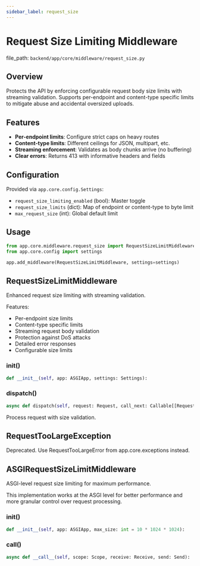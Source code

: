 ```yaml
---
sidebar_label: request_size
---
```


# Request Size Limiting Middleware

  file_path: `backend/app/core/middleware/request_size.py`

## Overview

Protects the API by enforcing configurable request body size limits with
streaming validation. Supports per-endpoint and content-type specific limits
to mitigate abuse and accidental oversized uploads.

## Features

- **Per-endpoint limits**: Configure strict caps on heavy routes
- **Content-type limits**: Different ceilings for JSON, multipart, etc.
- **Streaming enforcement**: Validates as body chunks arrive (no buffering)
- **Clear errors**: Returns 413 with informative headers and fields

## Configuration

Provided via `app.core.config.Settings`:

- `request_size_limiting_enabled` (bool): Master toggle
- `request_size_limits` (dict): Map of endpoint or content-type to byte limit
- `max_request_size` (int): Global default limit

## Usage

```python
from app.core.middleware.request_size import RequestSizeLimitMiddleware
from app.core.config import settings

app.add_middleware(RequestSizeLimitMiddleware, settings=settings)
```

## RequestSizeLimitMiddleware

Enhanced request size limiting with streaming validation.

Features:
- Per-endpoint size limits
- Content-type specific limits
- Streaming request body validation
- Protection against DoS attacks
- Detailed error responses
- Configurable size limits

### __init__()

```python
def __init__(self, app: ASGIApp, settings: Settings):
```

### dispatch()

```python
async def dispatch(self, request: Request, call_next: Callable[[Request], Any]) -> Response:
```

Process request with size validation.

## RequestTooLargeException

Deprecated. Use RequestTooLargeError from app.core.exceptions instead.

## ASGIRequestSizeLimitMiddleware

ASGI-level request size limiting for maximum performance.

This implementation works at the ASGI level for better performance
and more granular control over request processing.

### __init__()

```python
def __init__(self, app: ASGIApp, max_size: int = 10 * 1024 * 1024):
```

### __call__()

```python
async def __call__(self, scope: Scope, receive: Receive, send: Send):
```
